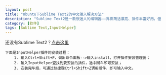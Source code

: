 ```yaml
---
layout: post
title: "Ubuntu下Sublime Text2的中文输入解决方法"
description: "Sublime Text2是一款很迷人的编辑器——界面简洁漂亮、插件丰富好用。但是有点遗憾的是在Ubuntu下无法正常输入中文，今天遇到此问题确实令人抓狂。于是在网上寻求解决方案，有许多方法，这里介绍比较简便的解决方案——InputHelper"
category: [软件]
tags: [Sublime Text,InputHelper]
---
```

还没有Sublime Text2？<a target="blank" href="http://www.sublimetext.com/2">点击这里</a>

	下面是InputHelper插件的安装过程：  
		1. 输入Ctrl+Shift+P，调出命令面板-->输入install，打开插件安装管理器；  
		2. 输入InputHelper查找到要安装的插件，选中回车即可安装；  
		3. 安装完毕后，可通过快捷键Ctrl+Shift+Z调用插件，即可输入中文。
